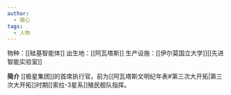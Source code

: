 ```yaml
---
author:
  - 银心
tags:
  - 人物
---
```

物种：[[硅基智能体]]
出生地：[[阿瓦塔斯]]
生产设施：[[伊尔莫国立大学]][[先进智能实验室]]

**简介**
[[极星集团]]的首席执行官。前为[[阿瓦塔斯文明纪年表#第三次大开拓|第三次大开拓]]时期[[索拉-3星系]]殖民舰队指挥。


